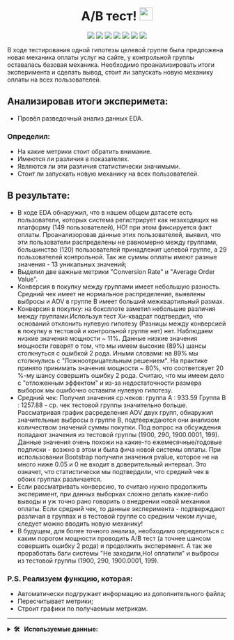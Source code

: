 <div align='center'>
<h1>
 A/B тест!
  <img src="https://media.giphy.com/media/hvRJCLFzcasrR4ia7z/giphy.gif" width="30px"/>
</h1>
</div>
<div align='center'>
   <img src="https://img.shields.io/badge/Python-%23AFEEEE?style=for-the-badge&logo=Python&logoColor=yellow"/>
   <img src="https://img.shields.io/badge/pandas-%23AFEEEE?style=for-the-badge&logo=pandas&logoColor=white"/>
   <img src="https://img.shields.io/badge/scipy-%23AFEEEE?style=for-the-badge&logo=scipy&logoColor=white"/>
   <img src="https://img.shields.io/badge/Seaborn-%23AFEEEE?style=for-the-badge&logo=Seaborn"/>
   <img src="https://img.shields.io/badge/matplotlib-%23AFEEEE?style=for-the-badge&logo=matplotlib&logoColor=white"/>
   <img src="https://img.shields.io/badge/numpy%20-%23AFEEEE?style=for-the-badge&logo=numpy%20&logoColor=white"/>
   <img src="https://img.shields.io/badge/pingouin-%23AFEEEE?style=for-the-badge&logo=pingouin&logoColor=white"/>
</div>

 

В ходе тестирования одной гипотезы целевой группе была предложена новая механика оплаты услуг на сайте, у контрольной группы оставалась базовая механика. Необходимо проанализировать итоги эксперимента и сделать вывод, стоит ли запускать новую механику оплаты на всех пользователей.

## Анализировав итоги эксперимета: 

   *   Провёл разведочный анализ данных EDA.
### Определил:
   *   На какие метрики стоит обратить внимание.
   *   Имеются ли различия в показателях.
   *   Являются ли эти различия статистически значимыми.
   *   Стоит ли запускать новую механику на всех пользователей.

## В результате:
   *   В ходе EDA обнаружил, что в нашем общем датасете есть пользователи, которых система регистрирует как незаходящих на платформу (149 пользователей), НО! при этом фиксируется факт оплаты. Проанализоровав данные этих пользователей, выявил, что эти пользователи распределены не равномерно между группами, большинство (120) пользователей принадлежит целевой группе, а 29 пользователей контрольной. Так же суммы оплаты имеют разные значения - 13 уникальных значений;
   *   Выделил две важные метрики "Conversion Rate" и "Average Order Value". 
   *   Конверсия в покупку между группами имеет небольшую разность. Средний чек имеет не нормальное распределение, выявлены выбросы и AOV в группе В имеет больший межквартильный размах.
   *   Конверсия в покупку: на боксплоте заметил небольшие различия между группами.Используя тест Хи-квадрат подтвердил, что оснований отклонить нулевую гипотезу (Разницы между конверсией в покупку в тестовой и контрольной группе нет) нет. Наблюдаем низкие значения мощности ~ 11%. Данные низкие значения мощности говорят о том, что мы имеем высокие (89%) шансы столкнуться с ошибкой 2 рода. Иными словами: на 89% мы столкнулись с "Ложноотрицательным решением". На практике принято принимать значения мощности ~ 80%, что соответсвует 20 %-му шансу совершить ошибку 2 рода. Считаю, что мы имеем дело с "отложенным эффектом" и из-за недостаточности размера выборок мы ошибочно оставили нулевую гипотезу.
   *   Средний чек: Получил значения ср.чеков: группа А : 933.59 Группа B : 1257.88 - ср. чек тестовой группы значительно больше. Рассматривая график расределения AOV двух групп, обнаружил значительные выбросы в группе В, подтверждаются они анализом количеством значений суммы покупки. Под вопрос на обсуждения попадают значения из тестовой группы (1900, 290, 1900.0001, 199). Данные значения очень похожи на какие-то ежемесячные/годовые подписки - возжно в этом и была фича новой системы оплаты. При использовании Вootstrap получили значения pvalue, которое не на много ниже 0.05 и 0 не входит в доверительный интервал. Это означет, что статистически мы подтвердили, что средний чек в обоих группах различается.
   * Если рассматривать конверсию, то считаю нужно продолжить эксперимент, при данных выборках сложно делать какие-либо выводы и уж точно рано говорить о внедрении новой механики оплаты. Если средний чек, то данные эксперимента - подтверждают различая в группах и в тестовой группе со средним чеком лучше, следует можно вводить новую механику! 
   * В будущем, для более точного анализа, необходимо определиться с каким порогом мощности проводить А/В тест (а точнее шансом совершить ошибку 2 рода) и продолжить эксперемент. А так же проработать баги системы "Не заходили,Но! оплатили" и выбросы из тестовой группы (1900, 290, 1900.0001, 199).



### P.S. Реализуем функцию, которая:

*   Автоматически подгружает информацию из дополнительного файла;
*   Пересчитывает метрики;
*   Строит графики по получаемым метрикам.

---

<details>
  <summary><b> 🛠 &nbsp;&nbsp;Используемые данные:&nbsp;</b></summary>
  <br/> 
   
*   groups.csv - файл с информацией о принадлежности пользователя к контрольной или экспериментальной группе (А – контроль, B – целевая группа)
   
*   groups_add.csv - дополнительный файл с пользователями, который прислали спустя 2 дня после передачи данных
  
*   active_studs.csv - файл с информацией о пользователях, которые зашли на платформу в дни проведения эксперимента.
  
*   checks.csv - файл с информацией об оплатах пользователей в дни проведения эксперимента.
  
</details>

